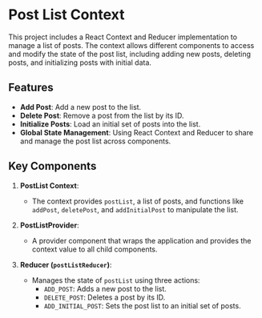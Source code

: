 # Post List Context

This project includes a React Context and Reducer implementation to manage a list of posts. The context allows different components to access and modify the state of the post list, including adding new posts, deleting posts, and initializing posts with initial data.

## Features

- **Add Post**: Add a new post to the list.
- **Delete Post**: Remove a post from the list by its ID.
- **Initialize Posts**: Load an initial set of posts into the list.
- **Global State Management**: Using React Context and Reducer to share and manage the post list across components.

## Key Components

1. **PostList Context**: 
   - The context provides `postList`, a list of posts, and functions like `addPost`, `deletePost`, and `addInitialPost` to manipulate the list.
   
2. **PostListProvider**: 
   - A provider component that wraps the application and provides the context value to all child components.

3. **Reducer (`postListReducer`)**: 
   - Manages the state of `postList` using three actions:
     - `ADD_POST`: Adds a new post to the list.
     - `DELETE_POST`: Deletes a post by its ID.
     - `ADD_INITIAL_POST`: Sets the post list to an initial set of posts.
